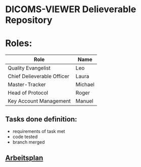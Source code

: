 # DICOMS-VIEWER Delieverable Repository

# Roles:

| Role                       | Name     |
| -------------------------- | -------- |
| Quality Evangelist         | Leo      |
| Chief Delieverable Officer | Laura    |
| Master-Tracker             | Michael  |
| Head of Protocol           | Roger    |
| Key Account Management     | Manuel   |


## Tasks done definition:
- requirements of task met
- code tested
- branch merged

## [Arbeitsplan](https://trello.com/b/atzUnddg/pse-dicom-viewer)
